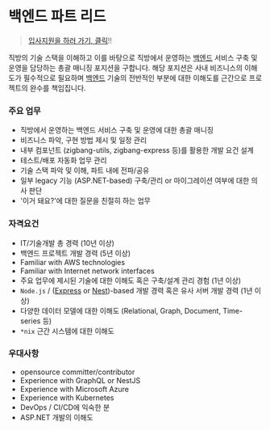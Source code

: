 # 백엔드 파트 리드

> [입사지원을 하러 가기, 클릭](https://forms.gle/ojHDzTfrVeFiQXcKA)!!

직방의 기술 스택을 이해하고 이를 바탕으로 직방에서 운영하는 [백엔드](../README.md) 서비스 구축 및 운영을 담당하는 총괄 매니징 포지션을 구합니다. 해당 포지션은 사내 비즈니스의 이해도가 필수적으로 필요하며 [백엔드](../README.md) 기술의 전반적인 부분에 대한 이해도를 근간으로 프로젝트의 완수를 책임집니다.

### 주요 업무

* 직방에서 운영하는 백엔드 서비스 구축 및 운영에 대한 총괄 매니징
* 비즈니스 파악, 구현 방법 제시 및 일정 관리
* 내부 컴포넌트 (zigbang-utils, zigbang-express 등)를 활용한 개발 요건 설계
* 테스트/배포 자동화 업무 관리
* 기술 스택 파악 및 이해, 파트 내에 전파/공유
* 일부 legacy 기능 (ASP.NET-based) 구축/관리 or 마이그레이션 여부에 대한 의사 판단
* '이거 돼요?'에 대한 질문을 친절히 하는 업무

### 자격요건

* IT/기술개발 총 경력 (10년 이상)
* 백엔드 프로젝트 개발 경력 (5년 이상)
* Familiar with AWS technologies
* Familiar with Internet network interfaces
* 주요 업무에 제시된 기술에 대한 이해도 혹은 구축/설계 관리 경험 (1년 이상)
* `Node.js` / ([Express](https://expressjs.com/) or [Nest](https://nestjs.com/))-based 개발 경력 혹은 유사 서버 개발 경력 (1년 이상)
* 다양한 데이터 모델에 대한 이해도 (Relational, Graph, Document, Time-series 등)
* `*nix` 근간 시스템에 대한 이해도

### 우대사항

* opensource committer/contributor
* Experience with GraphQL or NestJS
* Experience with Microsoft Azure
* Experience with Kubernetes
* DevOps / CI/CD에 익숙한 분
* ASP.NET 개발의 이해도

